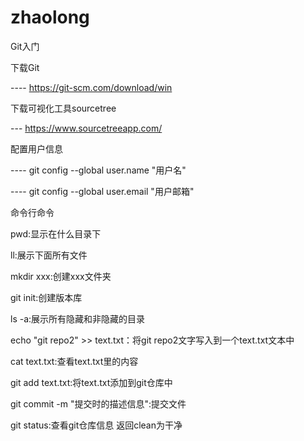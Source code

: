 # zhaolong
Git入门

下载Git

---- https://git-scm.com/download/win

下载可视化工具sourcetree

---  https://www.sourcetreeapp.com/

配置用户信息

---- git config --global user.name   "用户名"

---- git config --global user.email   "用户邮箱"

命令行命令

pwd:显示在什么目录下

ll:展示下面所有文件

mkdir xxx:创建xxx文件夹

git init:创建版本库

ls -a:展示所有隐藏和非隐藏的目录

echo "git repo2" >> text.txt：将git repo2文字写入到一个text.txt文本中

cat text.txt:查看text.txt里的内容

git add text.txt:将text.txt添加到git仓库中

git commit -m "提交时的描述信息":提交文件

git status:查看git仓库信息  返回clean为干净

